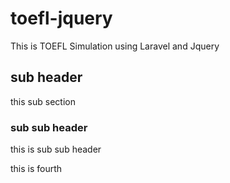 # toefl-jquery
This is TOEFL Simulation using Laravel and Jquery

## sub header

this sub section

### sub sub header

this is sub sub header

this is fourth
